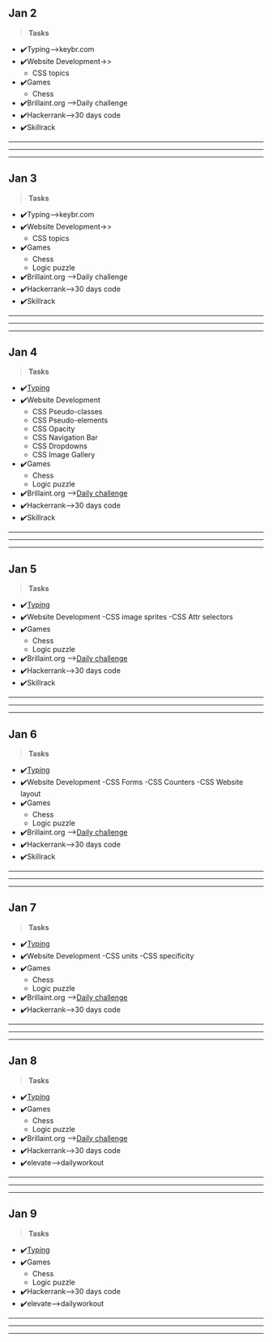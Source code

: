 ## Jan 2 ##
>**Tasks**
- ✔️Typing-->keybr.com
- ✔️Website Development->>
    - CSS topics 
- ✔️Games
    - Chess 
- ✔️Brillaint.org -->Daily challenge
- ✔️Hackerrank-->30 days code
- ✔️Skillrack     
***
***
***   
## Jan 3 ##
>**Tasks**
- ✔️Typing-->keybr.com
- ✔️Website Development->>
    - CSS topics 
- ✔️Games
    - Chess
    - Logic puzzle 
- ✔️Brillaint.org -->Daily challenge
- ✔️Hackerrank-->30 days code
- ✔️Skillrack     
***
***
***   
## Jan 4 ##
>**Tasks**
- ✔️[Typing](keybr.com)
- ✔️Website Development
    - CSS Pseudo-classes
    - CSS Pseudo-elements
    - CSS Opacity
    - CSS Navigation Bar
    - CSS Dropdowns
    - CSS Image Gallery
- ✔️Games
    - Chess
    - Logic puzzle 
- ✔️Brillaint.org -->[Daily challenge](Brillaint.org)
- ✔️Hackerrank-->30 days code
- ✔️Skillrack     
***
***
***
## Jan 5 ##
>**Tasks**
- ✔️[Typing](keybr.com)
- ✔️Website Development
    -CSS image sprites
    -CSS Attr selectors
- ✔️Games
    - Chess
    - Logic puzzle 
- ✔️Brillaint.org -->[Daily challenge](Brillaint.org)
- ✔️Hackerrank-->30 days code
- ✔️Skillrack     
***
***
***      
## Jan 6 ##
>**Tasks**
- ✔️[Typing](keybr.com)
- ✔️Website Development
    -CSS Forms
    -CSS Counters
    -CSS Website layout
- ✔️Games
    - Chess
    - Logic puzzle 
- ✔️Brillaint.org -->[Daily challenge](Brillaint.org)
- ✔️Hackerrank-->30 days code
- ✔️Skillrack     
***
***
***           
## Jan 7 ##
>**Tasks**
- ✔️[Typing](keybr.com)
- ✔️Website Development
    -CSS units
    -CSS specificity
- ✔️Games
    - Chess
    - Logic puzzle 
- ✔️Brillaint.org -->[Daily challenge](Brillaint.org)
- ✔️Hackerrank-->30 days code
***
***
*** 
## Jan 8 ##
>**Tasks**
- ✔️[Typing](keybr.com)
- ✔️Games
    - Chess
    - Logic puzzle 
- ✔️Brillaint.org -->[Daily challenge](Brillaint.org)
- ✔️Hackerrank-->30 days code
- ✔️elevate-->dailyworkout
***
***
***      
## Jan 9 ##
>**Tasks**
- ✔️[Typing](keybr.com)
- ✔️Games
    - Chess
    - Logic puzzle 
- ✔️Hackerrank-->30 days code
- ✔️elevate-->dailyworkout
***
***
***        